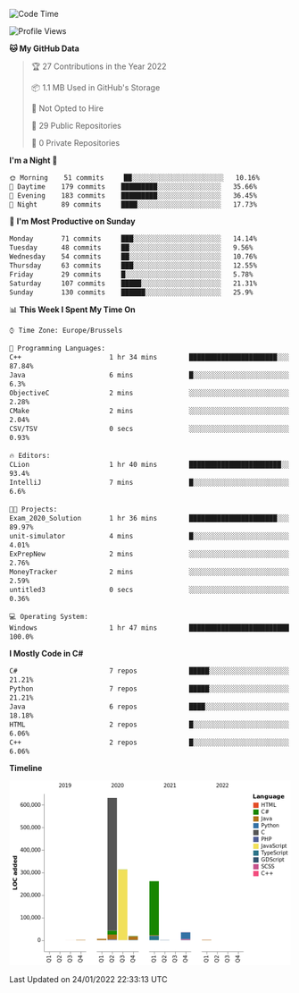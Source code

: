 <!--START_SECTION:waka-->
![Code Time](http://img.shields.io/badge/Code%20Time-129%20hrs%2050%20mins-blue)

![Profile Views](http://img.shields.io/badge/Profile%20Views-0-blue)

**🐱 My GitHub Data** 

> 🏆 27 Contributions in the Year 2022
 > 
> 📦 1.1 MB Used in GitHub's Storage 
 > 
> 🚫 Not Opted to Hire
 > 
> 📜 29 Public Repositories 
 > 
> 🔑 0 Private Repositories  
 > 
**I'm a Night 🦉** 

```text
🌞 Morning    51 commits     ██░░░░░░░░░░░░░░░░░░░░░░░   10.16% 
🌆 Daytime    179 commits    █████████░░░░░░░░░░░░░░░░   35.66% 
🌃 Evening    183 commits    █████████░░░░░░░░░░░░░░░░   36.45% 
🌙 Night      89 commits     ████░░░░░░░░░░░░░░░░░░░░░   17.73%

```
📅 **I'm Most Productive on Sunday** 

```text
Monday       71 commits     ███░░░░░░░░░░░░░░░░░░░░░░   14.14% 
Tuesday      48 commits     ██░░░░░░░░░░░░░░░░░░░░░░░   9.56% 
Wednesday    54 commits     ██░░░░░░░░░░░░░░░░░░░░░░░   10.76% 
Thursday     63 commits     ███░░░░░░░░░░░░░░░░░░░░░░   12.55% 
Friday       29 commits     █░░░░░░░░░░░░░░░░░░░░░░░░   5.78% 
Saturday     107 commits    █████░░░░░░░░░░░░░░░░░░░░   21.31% 
Sunday       130 commits    ██████░░░░░░░░░░░░░░░░░░░   25.9%

```


📊 **This Week I Spent My Time On** 

```text
⌚︎ Time Zone: Europe/Brussels

💬 Programming Languages: 
C++                      1 hr 34 mins        ██████████████████████░░░   87.84% 
Java                     6 mins              █░░░░░░░░░░░░░░░░░░░░░░░░   6.3% 
ObjectiveC               2 mins              ░░░░░░░░░░░░░░░░░░░░░░░░░   2.28% 
CMake                    2 mins              ░░░░░░░░░░░░░░░░░░░░░░░░░   2.04% 
CSV/TSV                  0 secs              ░░░░░░░░░░░░░░░░░░░░░░░░░   0.93%

🔥 Editors: 
CLion                    1 hr 40 mins        ███████████████████████░░   93.4% 
IntelliJ                 7 mins              █░░░░░░░░░░░░░░░░░░░░░░░░   6.6%

🐱‍💻 Projects: 
Exam_2020_Solution       1 hr 36 mins        ██████████████████████░░░   89.97% 
unit-simulator           4 mins              █░░░░░░░░░░░░░░░░░░░░░░░░   4.01% 
ExPrepNew                2 mins              ░░░░░░░░░░░░░░░░░░░░░░░░░   2.76% 
MoneyTracker             2 mins              ░░░░░░░░░░░░░░░░░░░░░░░░░   2.59% 
untitled3                0 secs              ░░░░░░░░░░░░░░░░░░░░░░░░░   0.36%

💻 Operating System: 
Windows                  1 hr 47 mins        █████████████████████████   100.0%

```

**I Mostly Code in C#** 

```text
C#                       7 repos             █████░░░░░░░░░░░░░░░░░░░░   21.21% 
Python                   7 repos             █████░░░░░░░░░░░░░░░░░░░░   21.21% 
Java                     6 repos             ████░░░░░░░░░░░░░░░░░░░░░   18.18% 
HTML                     2 repos             █░░░░░░░░░░░░░░░░░░░░░░░░   6.06% 
C++                      2 repos             █░░░░░░░░░░░░░░░░░░░░░░░░   6.06%

```


**Timeline**

![Chart not found](https://raw.githubusercontent.com/Arafa42/Arafa42/main/charts/bar_graph.png) 


 Last Updated on 24/01/2022 22:33:13 UTC
<!--END_SECTION:waka-->


<!-- 
[![Hits](https://hits.seeyoufarm.com/api/count/incr/badge.svg?url=https%3A%2F%2Fgithub.com%2FArafa42&count_bg=%23455AF3&title_bg=%23262D3B&icon=github.svg&icon_color=%23588EF7&title=visitors&edge_flat=false)](https://hits.seeyoufarm.com)
 -->
